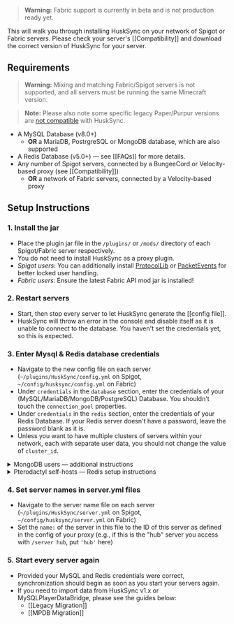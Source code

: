 > **Warning:** Fabric support is currently in beta and is not production ready yet.

This will walk you through installing HuskSync on your network of Spigot or Fabric servers. Please check your server's [[Compatibility]] and download the correct version of HuskSync for your server.


## Requirements
> **Warning:** Mixing and matching Fabric/Spigot servers is not supported, and all servers must be running the same Minecraft version.

> **Note:** Please also note some specific legacy Paper/Purpur versions are [not compatible](Compatibility) with HuskSync.

* A MySQL Database (v8.0+)
  * **OR** a MariaDB, PostrgreSQL or MongoDB database, which are also supported
* A Redis Database (v5.0+) &mdash; see [[FAQs]] for more details.
* Any number of Spigot servers, connected by a BungeeCord or Velocity-based proxy (see [[Compatibility]])
  * **OR** a network of Fabric servers, connected by a Velocity-based proxy

## Setup Instructions
### 1. Install the jar
- Place the plugin jar file in the `/plugins/` or `/mods/` directory of each Spigot/Fabric server respectively.
- You do not need to install HuskSync as a proxy plugin.
- _Spigot users_: You can additionally install [ProtocolLib](https://www.spigotmc.org/resources/protocollib.1997/) or [PacketEvents](https://www.spigotmc.org/resources/packetevents-api.80279/) for better locked user handling.
- _Fabric users_: Ensure the latest Fabric API mod jar is installed! 

### 2. Restart servers
- Start, then stop every server to let HuskSync generate the [[config file]].
- HuskSync will throw an error in the console and disable itself as it is unable to connect to the database. You haven't set the credentials yet, so this is expected.

### 3. Enter Mysql & Redis database credentials
- Navigate to the new config file on each server (`~/plugins/HuskSync/config.yml` on Spigot, `~/config/husksync/config.yml` on Fabric)
- Under `credentials` in the `database` section, enter the credentials of your (MySQL/MariaDB/MongoDB/PostgreSQL) Database. You shouldn't touch the `connection_pool` properties.
- Under `credentials` in the `redis` section, enter the credentials of your Redis Database. If your Redis server doesn't have a password, leave the password blank as it is.
- Unless you want to have multiple clusters of servers within your network, each with separate user data, you should not change the value of `cluster_id`.

<details>
<summary>MongoDB users &mdash; additional instructions</summary>

- Navigate to the HuskSync config file on each server (`~/plugins/HuskSync/config.yml`)
- Set `type` in the `database` section to `MONGO`
- Under `credentials` in the `database` section, enter the credentials of your MongoDB Database. You shouldn't touch the `connection_pool` properties.
- Under `parameters` in the `mongo_settings` section, ensure the specified `&authSource=` matches the database you are using (default is `HuskSync`).

#### Additional setup for MongoDB Atlas

- Set `using_atlas` in the `mongo_settings` section to `true`. 
- Remove `&authSource=HuskSync` from `parameters` in the `mongo_settings`. 

(The `port` setting in `credentials` is disregarded when using Atlas.)
</details>

<details>
<summary>Pterodactyl self-hosts &mdash; Redis setup instructions</summary>

If you are hosting your Redis server on the same node as your servers, you need to use `172.18.0.1` as your host (or equivalent if you changed your network settings), and bind it in the Redis config `nano /etc/redis/redis.conf`.

You will also need to uncomment the `requirepass` directive and set a password to allow outside connections, or disable `protected-mode`. Once a password is set and Redis is restarted `systemctl restart redis`, you will also need to update the password in your pterodactyl `.env` (`nano /var/www/pterodactyl/.env`) and refresh the cache `cd /var/www/pterodactyl && php artisan config:clear`.

You may also need to allow connections from your firewall depending on your distribution.
</details>

### 4. Set server names in server.yml files
- Navigate to the server name file on each server (`~/plugins/HuskSync/server.yml` on Spigot, `~/config/husksync/server.yml` on Fabric)
- Set the `name:` of the server in this file to the ID of this server as defined in the config of your proxy (e.g., if this is the "hub" server you access with `/server hub`, put `'hub'` here)

### 5. Start every server again
- Provided your MySQL and Redis credentials were correct, synchronization should begin as soon as you start your servers again.
- If you need to import data from HuskSync v1.x or MySQLPlayerDataBridge, please see the guides below:
  - [[Legacy Migration]]
  - [[MPDB Migration]]
